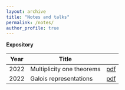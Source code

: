 ```yaml
---
layout: archive
title: "Notes and talks"
permalink: /notes/
author_profile: true
---
```


**Expository**

| Year             | Title                      |                                             |
| -----------------| ---------------------------|-------------------------------------------- | 
| 2022             | Multiplicity one theorems  | [pdf](https://aniruddhasudarshan.github.io/files/Multiplicity_one_theorems.pdf)  |
|2022              | Galois representations     |  [pdf](https://aniruddhasudarshan.github.io/files/Galois_representations.pdf)|
